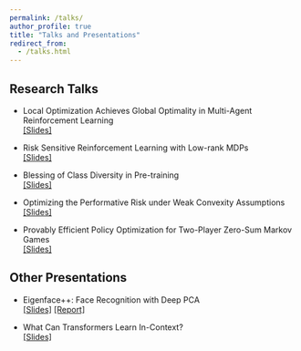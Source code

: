 ```yaml
---
permalink: /talks/
author_profile: true
title: "Talks and Presentations"
redirect_from:
  - /talks.html
---
```


## Research Talks

* Local Optimization Achieves Global Optimality in Multi-Agent Reinforcement Learning  
[[Slides]](https://yulaizhao.com/files/slides_localpgt.pdf)

* Risk Sensitive Reinforcement Learning with Low-rank MDPs  
[[Slides]](https://yulaizhao.com/files/slides_riskRL.pdf)  

* Blessing of Class Diversity in Pre-training  
[[Slides]](https://yulaizhao.com/files/slides_blessing.pdf)  

* Optimizing the Performative Risk under Weak Convexity Assumptions  
[[Slides]](https://yulaizhao.com/files/slides_optml.pdf)  

* Provably Efficient Policy Optimization for Two-Player Zero-Sum Markov Games  
[[Slides]](https://yulaizhao.com/files/slides_pgt.pdf)  

## Other Presentations

* Eigenface++: Face Recognition with Deep PCA  
[[Slides]](https://yulaizhao.com/files/slides_ECE571_final.pdf) [[Report]](https://yulaizhao.com/files/report_ECE571_final.pdf)  

* What Can Transformers Learn In-Context?  
[[Slides]](https://yulaizhao.com/files/slides_in_context_learning.pdf)
